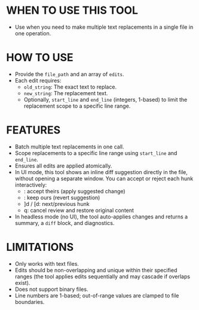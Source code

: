 # WHEN TO USE THIS TOOL

- Use when you need to make multiple text replacements in a single file in one operation.

# HOW TO USE

- Provide the `file_path` and an array of `edits`.
- Each edit requires:
  - `old_string`: The exact text to replace.
  - `new_string`: The replacement text.
  - Optionally, `start_line` and `end_line` (integers, 1-based) to limit the replacement scope to a specific line range.

# FEATURES

- Batch multiple text replacements in one call.
- Scope replacements to a specific line range using `start_line` and `end_line`.
- Ensures all edits are applied atomically.
- In UI mode, this tool shows an inline diff suggestion directly in the file, without opening a separate window. You can accept or reject each hunk interactively:
  - <ct>: accept theirs (apply suggested change)
  - <co>: keep ours (revert suggestion)
  - ]d / [d: next/previous hunk
  - q: cancel review and restore original content
- In headless mode (no UI), the tool auto-applies changes and returns a summary, a `diff` block, and diagnostics.

# LIMITATIONS

- Only works with text files.
- Edits should be non-overlapping and unique within their specified ranges (the tool applies edits sequentially and may cascade if overlaps exist).
- Does not support binary files.
- Line numbers are 1-based; out-of-range values are clamped to file boundaries.